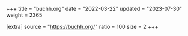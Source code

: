 +++
title = "buchh.org"
date = "2022-03-22"
updated = "2023-07-30"
weight = 2365

[extra]
source = "https://buchh.org/"
ratio = 100
size = 2
+++
